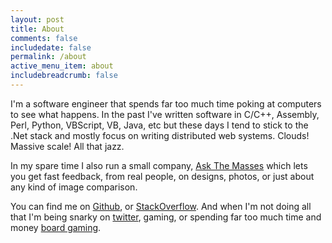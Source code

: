 ```yaml
---
layout: post
title: About
comments: false
includedate: false
permalink: /about
active_menu_item: about
includebreadcrumb: false 
---
```


I'm a software engineer that spends far too much time poking at computers to see what happens. In the past I've written software in C/C++, Assembly, Perl, Python, VBScript, VB, Java, etc but these days I tend to stick to the .Net stack
and mostly focus on writing distributed web systems. Clouds! Massive scale! All that jazz.

In my spare time I also run a small company, [Ask The Masses](https://ask.themass.es) which lets you get fast feedback, from real people, on designs, photos, or just about any kind of image comparison.

You can find me on [Github](https://github.com/MrMDavidson), or [StackOverflow](http://stackoverflow.com/users/150728/mrmdavidson). And when I'm not doing all that I'm being snarky on [twitter](http://twitter.com/mrmdavidson), gaming, or spending far too much time and money [board gaming](https://boardgamegeek.com/).